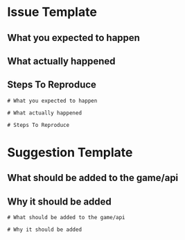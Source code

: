 # Issue Template

## What you expected to happen

## What actually happened

## Steps To Reproduce

    # What you expected to happen

    # What actually happened

    # Steps To Reproduce
    
# Suggestion Template

## What should be added to the game/api

## Why it should be added

    # What should be added to the game/api
    
    # Why it should be added
